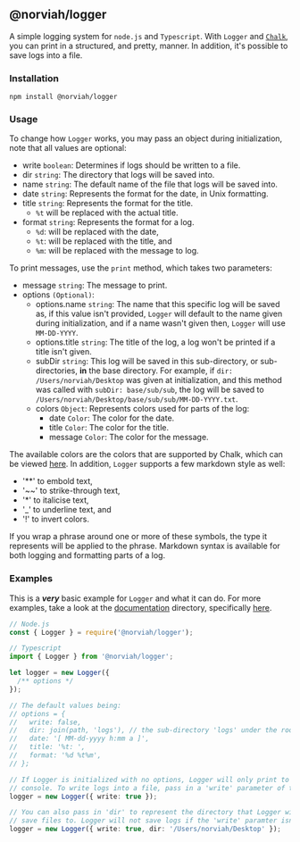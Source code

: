 ## @norviah/logger

A simple logging system for `node.js` and `Typescript`. With `Logger` and <code>[Chalk](https://www.npmjs.com/package/chalk)</code>, you can print in a structured, and pretty, manner. In addition, it's possible to save logs into a file.

### Installation

```
npm install @norviah/logger
```

### Usage

To change how `Logger` works, you may pass an object during initialization, note that all values are optional:
  - write `boolean`: Determines if logs should be written to a file.
  - dir `string`: The directory that logs will be saved into.
  - name `string`: The default name of the file that logs will be saved into.
  - date `string`: Represents the format for the date, in Unix formatting.
  - title `string`: Represents the format for the title.
    - `%t` will be replaced with the actual title.
  - format `string`: Represents the format for a log.
    - `%d`: will be replaced with the date,
    - `%t`: will be replaced with the title, and
    - `%m`: will be replaced with the message to log.

To print messages, use the `print` method, which takes two parameters:
  - message `string`: The message to print.
  - options `(Optional)`:
    - options.name `string`: The name that this specific log will be saved as, if this value isn't provided, `Logger` will default to the name given during initialization, and if a name wasn't given then, `Logger` will use `MM-DD-YYYY`.
    - options.title `string`: The title of the log, a log won't be printed if a title isn't given.
    - subDir `string`: This log will be saved in this sub-directory, or sub-directories, **in** the base directory. For example, if `dir: /Users/norviah/Desktop` was given at initialization, and this method was called with `subDir: base/sub/sub`, the log will be saved to `/Users/norviah/Desktop/base/sub/sub/MM-DD-YYYY.txt`.
    - colors `Object`: Represents colors used for parts of the log:
      - date `Color`: The color for the date.
      - title `Color`: The color for the title.
      - message `Color`: The color for the message.

The available colors are the colors that are supported by Chalk, which can be viewed [here](https://github.com/chalk/chalk/blob/master/index.d.ts#L56).
In addition, `Logger` supports a few markdown style as well:

  - '**' to embold text,
  - '~~' to strike-through text,
  - '*' to italicise text,
  - '_' to underline text, and
  - '!' to invert colors.

If you wrap a phrase around one or more of these symbols, the type it represents will be applied to the phrase. Markdown syntax is available for both logging and formatting parts of a log.

### Examples

This is a ***very*** basic example for `Logger` and what it can do. For more examples, take a look at the [documentation](./docs) directory, specifically [here](https://github.com/Norviah/logger/blob/master/docs/classes/_index_.logger.md).

```typescript
// Node.js
const { Logger } = require('@norviah/logger');

// Typescript
import { Logger } from '@norviah/logger';

let logger = new Logger({
  /** options */
});

// The default values being:
// options = {
//   write: false,
//   dir: join(path, 'logs'), // the sub-directory 'logs' under the root directory
//   date: '[ MM-dd-yyyy h:mm a ]',
//   title: '%t: ',
//   format: '%d %t%m',
// };

// If Logger is initialized with no options, Logger will only print to the
// console. To write logs into a file, pass in a 'write' parameter of true.
logger = new Logger({ write: true });

// You can also pass in 'dir' to represent the directory that Logger will
// save files to. Logger will not save logs if the 'write' paramter isn't true.
logger = new Logger({ write: true, dir: '/Users/norviah/Desktop' });
```
